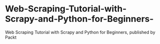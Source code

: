 # Web-Scraping-Tutorial-with-Scrapy-and-Python-for-Beginners-
Web Scraping Tutorial with Scrapy and Python for Beginners, published by Packt
